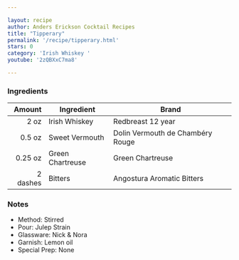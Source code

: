 ```yaml
---

layout: recipe
author: Anders Erickson Cocktail Recipes
title: "Tipperary"
permalink: '/recipe/tipperary.html'
stars: 0
category: 'Irish Whiskey '
youtube: '2zQBXxC7ma8'

---
```


### Ingredients

| Amount  | Ingredient               | Brand    |
| -------: | ---------------- | -------------------------------- |
|     2 oz | Irish Whiskey    | Redbreast 12 year                |
|   0.5 oz | Sweet Vermouth   | Dolin Vermouth de Chambéry Rouge |
|  0.25 oz | Green Chartreuse | Green Chartreuse                 |
| 2 dashes | Bitters          | Angostura Aromatic Bitters       |

### Notes

- Method: Stirred
- Pour: Julep Strain
- Glassware: Nick & Nora
- Garnish: Lemon oil
- Special Prep: None

